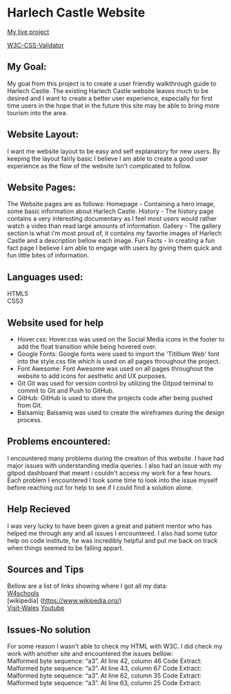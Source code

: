# **Harlech Castle Website**

[My live project](https://benjamin-joe.github.io/harlech-final/)

[W3C-CSS-Validator](http://www.css-validator.org/validator?uri=https%3A%2F%2Fbenjamin-joe.github.io%2Fharlech-final%2F&profile=css21&usermedium=all&warning=1&lang=en)



## My Goal:
My goal from this project is to create a user friendly walkthrough guide to Harlech Castle.
The existing Harlech Castle website leaves much to be desired and I want to create a better user experience, especially for first time users in the hope that in the future this site may be able to bring more tourism into the area.

## Website Layout:
I want me website layout to be easy and self explanatory for new users. By keeping the layout fairly basic I believe I am able to create a good user experience as the flow of the website isn't complicated to follow.

## Website Pages:
The Website pages are as follows:
Homepage - Containing a hero image, some basic information about Harlech Castle.
History - The history page contains a very interesting documentary as I feel most users would rather watch a video than read large amounts of information.
Gallery - The gallery section is what i'm most proud of, it contains my favorite images of Harlech Castle and a description bellow each image.
Fun Facts - In creating a fun fact page I believe I am able to engage with users by giving them quick and fun little bites of information.

## Languages used:
HTML5 <br>
CSS3

## Website used for help
* Hover.css:
Hover.css was used on the Social Media icons in the footer to add the float transition while being hovered over.
* Google Fonts:
Google fonts were used to import the 'Titillium Web' font into the style.css file which is used on all pages throughout the project.
* Font Awesome:
Font Awesome was used on all pages throughout the website to add icons for aesthetic and UX purposes.
* Git
Git was used for version control by utilizing the Gitpod terminal to commit to Git and Push to GitHub.
* GitHub:
GitHub is used to store the projects code after being pushed from Git.
* Balsamiq:
Balsamiq was used to create the wireframes during the design process.

## Problems encountered:
I encountered many problems during the creation of this website. I have had major issues with understanding media queries. I also had an issue with my gitpod dashboard that meant i couldn't access my work for a few hours. Each problem I encountered I took some time to look into the issue myself before reaching out for help to see if I could find a solution alone.

## Help Recieved
I was very lucky to have been given a great and patient mentor who has helped me through any and all issues I encountered. I also had some tutor help on code institute, he was incredibly helpful and put me back on track when things seemed to be falling appart.

## Sources and Tips
Bellow are a list of links showing where I got all my data:<br>
[W4schools](https://www.w3schools.com/default.asp)<br>
[wikipedia] (https://www.wikipedia.org/)<br>
[Visit-Wales](https://www.visitwales.com/attraction/castle/harlech-castle-cadw-1834662)
[Youtube](https://www.youtube.com/)

## Issues-No solution
For some reason I wasn't able to check my HTML with W3C. I did check my work with another site and encountered the issues bellow: <br>
Malformed byte sequence: “a3”.
At line 42, column 46
Code Extract:
Malformed byte sequence: “a3”.
At line 43, column 67
Code Extract:
Malformed byte sequence: “a3”.
At line 62, column 35
Code Extract:
Malformed byte sequence: “a3”.
At line 63, column 25
Code Extract:





